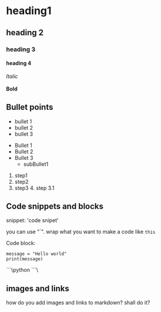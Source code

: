 



# heading1

## heading 2
### heading 3
#### heading 4

*Italic*<br>
<br>
**Bold**

## Bullet points
- bullet 1
- bullet 2
- bullet 3

* Bullet 1
* Bullet 2
* Bullet 3
    * subBullet1
    
1. step1
2. step2
3. step3
    4. step 3.1

## Code  snippets and blocks

snippet:
'code snipet'

you can use "\`". wrap what you want to make a code like `this`

Code block:
```commandline
message = "Hello world"
print(message)
```

\```\python
\```\

## images and links

how do you add images and links to markdown?
 shall do it?